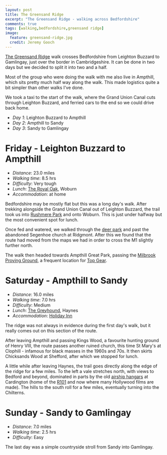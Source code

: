 ```yaml
---
layout: post
title: The Greensand Ridge
excerpt: "The Greensand Ridge - walking across Bedfordshire"
comments: true
tags: [walking,bedfordshire,greensand ridge]
image:
  feature: greensand-ridge.jpg
  credit: Jeremy Gooch
---
```


[The Greensand Ridge] walk crosses Bedfordshire from Leighton Buzzard to Gamlingay, just over the border in Cambridgeshire.  It can be done in two days but we decided to split it into two and a half.

Most of the group who were doing the walk with me also live in Ampthill, which sits pretty much half way along the walk.  This made logistics quite a bit simpler than other walks I've done.

We took a taxi to the start of the walk, where the Grand Union Canal cuts through Leighton Buzzard, and ferried cars to the end so we could drive back home.

- *Day 1*: Leighton Buzzard to Ampthill
- *Day 2*: Ampthill to Sandy
- *Day 3*: Sandy to Gamlingay


# Friday - Leighton Buzzard to Ampthill

- *Distance*: 23.0 miles
- *Walking time*: 8.5 hrs
- *Difficulty*: Very tough
- *Lunch*: [The Royal Oak], Woburn
- *Accommodation*: at home
 
Bedfordshire may be mostly flat but this was a long day's walk.  After trekking alongside the Grand Union Canal out of Leighton Buzzard, the trail took us into [Rushmere Park] and onto Woburn.  This is just under halfway but the most convenient spot for lunch.

Once fed and watered, we walked through the [deer park] and past the abandoned Segenhoe church at Ridgmont.  After this we found that the route had moved from the maps we had in order to cross the M1 slightly further north.

The walk then headed towards Ampthill Great Park, passing the [Milbrook Proving Ground], a frequent location for [Top Gear].


# Saturday - Ampthill to Sandy

- *Distance*: 16.0 miles
- *Walking time*: 7.0 hrs
- *Difficulty*: Medium
- *Lunch*: [The Greyhound], Haynes
- *Accommodation*: [Holiday Inn]

The ridge was not always in evidence during the first day's walk, but it really comes out on this section of the route.

After leaving Ampthill and passing Kings Wood, a favourite hunting ground of Henry VIII, the route passes another ruined church, this time St Mary's at Clophill - infamous for black masses in the 1960s and 70s.  It then skirts Chicksands Wood at Shefford, after which we stopped for lunch.

A little while after leaving Haynes, the trail goes directly along the edge of the ridge for a few miles.  To the left a vale stretches north, with views to Bedford and beyond, dominated in parts by the old [airship hangars] at Cardington (home of the [R101] and now where many Hollywood films are made).  The hills to the south roll for a few miles, eventually turning into the Chilterns.


# Sunday - Sandy to Gamlingay

- *Distance*: 7.0 miles
- *Walking time*: 2.5 hrs
- *Difficulty*: Easy

The last day was a simple countryside stroll from Sandy into Gamlingay.


[The Greensand Ridge]: http://greensandtrust.org/GreensandRidge.html
[The Royal Oak]: http://www.woburnvillage.co.uk/the-village/eat-and-drink/the-royal-oak-pub-and-restaurant.aspx
[Rushmere Park]: http://www.greensandtrust.org/RushPark.html
[Deer Park]: http://www.woburnabbey.co.uk/deer-park/
[Milbrook Proving Ground]: http://www.millbrook.co.uk
[Top Gear]: https://en.wikipedia.org/wiki/Top_Gear_(2002_TV_series)
[Holiday Inn]: http://www.holidayinnsandy.co.uk/
[The Greyhound]: http://www.thegreyhoundhaynes.co.uk
[airship hangars]: http://www.airshipsonline.com/sheds/Cardington.htm
[R101]: https://en.wikipedia.org/wiki/R101